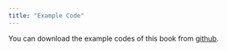 ```yaml
---
title: "Example Code"
---
```


You can download the example codes of this book from
[github](https://github.com/zkoss/zkchartsessentials).
